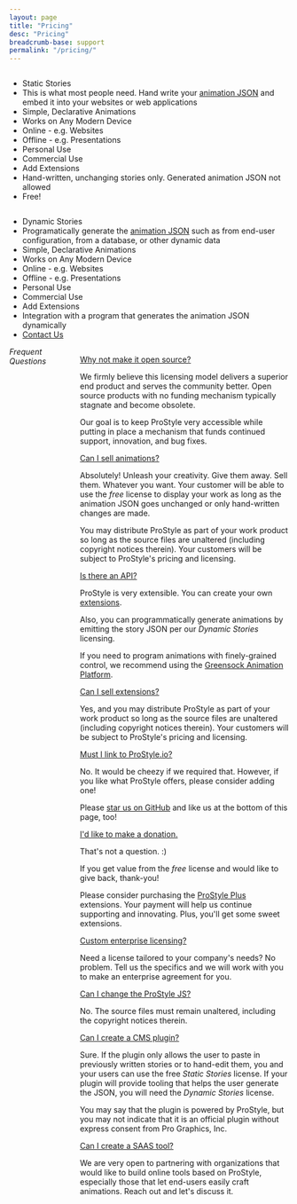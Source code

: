 ```yaml
---
layout: page
title: "Pricing"
desc: "Pricing"
breadcrumb-base: support
permalink: "/pricing/"
---
```


<div class="row">
  <div class="large-8 columns">
    <div class="row"> 
      <div class="large-6 medium-6 columns">
        <ul class="pricing-table active-tb shadow mrgn-20-top">
        <li class="title">Static Stories</li>
        <li class="description">This is what most people need. Hand write your <a href="/concepts/">animation JSON</a> and embed it into your websites or web applications</li>
        <li class="bullet-item">Simple, Declarative Animations</li>
        <li class="bullet-item">Works on Any Modern Device</li>
        <li class="bullet-item">Online - e.g. Websites</li>
        <li class="bullet-item">Offline - e.g. Presentations</li>
        <li class="bullet-item">Personal Use</li>
        <li class="bullet-item">Commercial Use</li>
        <li class="bullet-item">Add Extensions</li>
        <li class="bullet-item static">Hand-written, unchanging stories only. Generated animation JSON not allowed</li>
        <li class="price-free price-call-to-action">Free!</li>
        </ul>
      </div>
      <div class="large-6 medium-6 columns">
        <ul class="pricing-table active-tb shadow mrgn-20-top">
        <li class="title">Dynamic Stories</li>
        <li class="description">Programatically generate the <a href="/concepts/">animation JSON</a> such as from end-user configuration, from a database, or other dynamic data</li>
        <li class="bullet-item">Simple, Declarative Animations</li>
        <li class="bullet-item">Works on Any Modern Device</li>
        <li class="bullet-item">Online - e.g. Websites</li>
        <li class="bullet-item">Offline - e.g. Presentations</li>
        <li class="bullet-item">Personal Use</li>
        <li class="bullet-item">Commercial Use</li>
        <li class="bullet-item">Add Extensions</li>
        <li class="bullet-item dynamic">Integration with a program that generates the animation JSON dynamically</li>
        <li class="cta-button price-call-to-action"><a class="button text-transform noline" href="#">Contact Us</a></li>
        </ul>
      </div>
    </div>
  </div>
  <div class="large-4 columns">
    <h6 style="margin:0 0 1rem 0;">Frequent Questions</h6>
    <dl class="accordion faq" data-accordion>
      <dd class="accordion-navigation">
        <a href="#panel1" class="noline"><span class="iconfont"></span>Why not make it open source?</a>
        <div id="panel1" class="content">
          <p>We firmly believe this licensing model delivers a superior end product and serves the community better. Open source products with no funding mechanism typically stagnate and become obsolete.</p>
          <p>Our goal is to keep ProStyle very accessible while putting in place a mechanism that funds continued support, innovation, and bug fixes.</p> 
        </div>
      </dd>
      <dd class="accordion-navigation">
        <a href="#panel2" class="noline"><span class="iconfont"></span>Can I sell animations?</a>
        <div id="panel2" class="content">
          <p>Absolutely!  Unleash your creativity. Give them away. Sell them. Whatever you want. Your customer will be able to use the <em>free</em> license to display your work as long as the animation JSON goes unchanged or only hand-written changes are made.</p>
          <p>You may distribute ProStyle as part of your work product so long as the source files are unaltered (including copyright notices therein). Your customers will be subject to ProStyle's pricing and licensing.</p>
        </div>
      </dd>
      <dd class="accordion-navigation">
        <a href="#panel3" class="noline"><span class="iconfont"></span>Is there an API?</a>
        <div id="panel3" class="content">
          <p>ProStyle is very extensible. You can create your own <a href="/extensions/">extensions</a>.</p>
          <p>Also, you can programmatically generate animations by emitting the story JSON per our <em>Dynamic Stories</em> licensing.</p>
          <p>If you need to program animations with finely-grained control, we recommend using the <a href="http://greensock.com/gsap">Greensock Animation Platform</a>.</p> 
        </div>
      </dd>
      <dd class="accordion-navigation">
        <a href="#panel4" class="noline"><span class="iconfont"></span>Can I sell extensions?</a>
        <div id="panel4" class="content">
          <p>Yes, and you may distribute ProStyle as part of your work product so long as the source files are unaltered (including copyright notices therein). Your customers will be subject to ProStyle's pricing and licensing. </p>
        </div>
      </dd>
      <dd class="accordion-navigation">
        <a href="#panel5" class="noline"><span class="iconfont"></span>Must I link to ProStyle.io?</a>
        <div id="panel5" class="content">
          <p>No. It would be cheezy if we required that. However, if you like what ProStyle offers, please consider adding one!</p>
          <p>Please <a href="https://github.com/ProGraphics/prostyle.js">star us on GitHub</a> and like us at the bottom of this page, too!</p>
        </div>
      </dd>
      <dd class="accordion-navigation">
        <a href="#panel6" class="noline"><span class="iconfont"></span>I'd like to make a donation.</a>
        <div id="panel6" class="content">
          <p>That's not a question. :)</p>
          <p>If you get value from the <em>free</em> license and would like to give back, thank-you!</p>
          <p>Please consider purchasing the <a href="/plus/">ProStyle Plus</a> extensions. Your payment will help us continue supporting and innovating. Plus, you'll get some sweet extensions.</p>
        </div>
      </dd>
      <dd class="accordion-navigation">
        <a href="#panel7" class="noline"><span class="iconfont"></span>Custom enterprise licensing?</a>
        <div id="panel7" class="content">
          <p>Need a license tailored to your company's needs? No problem. Tell us the specifics and we will work with you to make an enterprise agreement for you.</p>
        </div>
      </dd>
      <dd class="accordion-navigation">
        <a href="#panel8" class="noline"><span class="iconfont"></span>Can I change the ProStyle JS?</a>
        <div id="panel8" class="content">
          <p>No. The source files must remain unaltered, including the copyright notices therein.</p>
        </div>
      </dd>
      <dd class="accordion-navigation">
        <a href="#panel9" class="noline"><span class="iconfont"></span>Can I create a CMS plugin?</a>
        <div id="panel9" class="content">
          <p>Sure. If the plugin only allows the user to paste in previously written stories or to hand-edit them, you and your users can use the free <em>Static Stories</em> license. If your plugin will provide tooling that helps the user generate the JSON, you will need the <em>Dynamic Stories</em> license.</p>
          <p>You may say that the plugin is powered by ProStyle, but you may not indicate that it is an official plugin without express consent from Pro Graphics, Inc.</p>
        </div>
      </dd>
      <dd class="accordion-navigation">
        <a href="#panel10" class="noline"><span class="iconfont"></span>Can I create a SAAS tool?</a>
        <div id="panel10" class="content">
          <p>We are very open to partnering with organizations that would like to build online tools based on ProStyle, especially those that let end-users easily craft animations. Reach out and let's discuss it.</p>
        </div>
      </dd>
    </dl>
  </div>
</div>